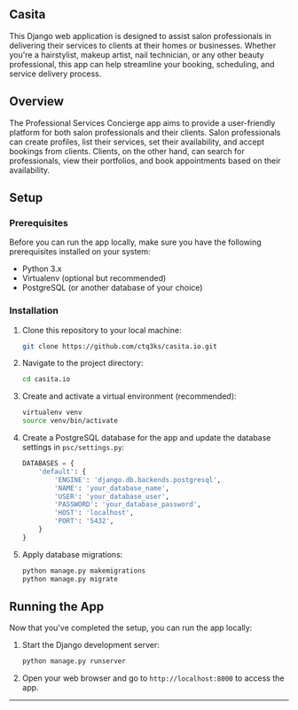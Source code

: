 ## Casita

This Django web application is designed to assist salon professionals in delivering their services to clients at their homes or businesses. Whether you're a hairstylist, makeup artist, nail technician, or any other beauty professional, this app can help streamline your booking, scheduling, and service delivery process.

## Overview

The Professional Services Concierge app aims to provide a user-friendly platform for both salon professionals and their clients. Salon professionals can create profiles, list their services, set their availability, and accept bookings from clients. Clients, on the other hand, can search for professionals, view their portfolios, and book appointments based on their availability.

## Setup

### Prerequisites

Before you can run the app locally, make sure you have the following prerequisites installed on your system:

- Python 3.x
- Virtualenv (optional but recommended)
- PostgreSQL (or another database of your choice)

### Installation

1. Clone this repository to your local machine:

   ```bash
   git clone https://github.com/ctq3ks/casita.io.git
   ```

2. Navigate to the project directory:

   ```bash
   cd casita.io
   ```

3. Create and activate a virtual environment (recommended):

   ```bash
   virtualenv venv
   source venv/bin/activate
   ```

4. Create a PostgreSQL database for the app and update the database settings in `psc/settings.py`:

   ```python
   DATABASES = {
       'default': {
           'ENGINE': 'django.db.backends.postgresql',
           'NAME': 'your_database_name',
           'USER': 'your_database_user',
           'PASSWORD': 'your_database_password',
           'HOST': 'localhost',
           'PORT': '5432',
       }
   }
   ```

5. Apply database migrations:

   ```bash
   python manage.py makemigrations
   python manage.py migrate
   ```

## Running the App

Now that you've completed the setup, you can run the app locally:

1. Start the Django development server:

   ```bash
   python manage.py runserver
   ```

2. Open your web browser and go to `http://localhost:8000` to access the app.

---

